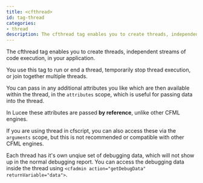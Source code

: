 ```yaml
---
title: <cfthread>
id: tag-thread
categories:
- thread
description: The cfthread tag enables you to create threads, independent streams of code execution, in your application.
---
```


The cfthread tag enables you to create threads, independent streams of code execution, in your application.

You use this tag to run or end a thread, temporarily stop thread execution, or join together multiple threads.

You can pass in any additional attributes you like which are then available within the thread, in the `attributes` scope,
which is useful for passing data into the thread.

In Lucee these attributes are passed **by reference**, unlike other CFML engines.

If you are using thread in cfscript, you can also access these via the `arguments` scope,
but this is not recommended or compatible with other CFML engines.

Each thread has it's own unqiue set of debugging data, which will not show up in the normal debugging report. 
You can access the debugging data inside the thread using `<cfadmin action="getDebugData" returnVariable="data">`.


